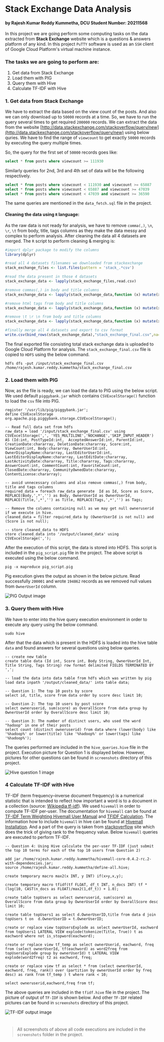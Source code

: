 # Stack Exchange Data Analysis
#### by Rajesh Kumar Reddy Kummetha, DCU Student Number: 20211568
In this project we are going perform some computing tasks on the data extracted from **Stack Exchange** website which is a questions & answers platform of any kind. In this project `PuTTY` software is used as an `SSH` client of Google Cloud Platform's virtual machine instance.
### The tasks we are going to perform are:
1. Get data from Stack Exchange
2. Load them with PIG
3. Query them with Hive
4. Calculate TF-IDF with Hive

### 1. Get data from Stack Exchange
We have to extract the data based on the view count of the posts. And also we can only download up to `50000` records at a time. So, we have to run the query several times to get required `200000` records. We can extract the data from the website [http://data.stackexchange.com/stackoverflow/query/new](http://data.stackexchange.com/stackoverflow/query/new) using below quries. We have to find the range of `viewcount` to get exactly `50000` records by executing the query multiple times.

So, the query for the first set of `50000` records goes like:
```sql
select * from posts where viewcount >= 111930
```
Similarly queries for 2nd, 3rd and 4th set of data will be the following respectively.

```sql
select * from posts where viewcount < 111930 and viewcount >= 65887
select * from posts where viewcount < 65887 and viewcount >= 47039
select * from posts where viewcount < 47039 and viewcount >= 36590
```
The same queries are mentioned in the `data_fetch.sql` file in the project. 
#### Cleaning the data using `R` language:
As the raw data is not ready for analysis, we have to remove `comma(,)`, `\n`, `\r`, `\t` from body, title, tags columns as they make the data messy and complex to perform analysis. After cleaning the data all 4 datasets are merged. The `R` script to perform cleaning & merging is:
````R
#import dplyr package to modify the columns
library(dplyr)

#read all 4 datasets filenames we downloaded from stackexchange
stack_exchange_files <- list.files(pattern = 'stack_.*csv')

#read the data present in those 4 datasets
stack_exchange_data <- lapply(stack_exchange_files,read.csv)

#remove commas(,) in body and title columns
stack_exchange_data <- lapply(stack_exchange_data,function (x) mutate(x,Body=gsub(","," ",Body),Title=gsub(","," ",Title)))

#remove html tags from body and title columns
stack_exchange_data <- lapply(stack_exchange_data,function (x) mutate(x,Body=gsub("<.*?>"," ",Body),Title=gsub("<.*?>"," ",Title)))

#remove \t \r \n from body and title columns
stack_exchange_data <- lapply(stack_exchange_data,function (x) mutate(x,Body=gsub("\\t*\\r*\\n*\\s+"," ",Body),Title=gsub("\\t*\\r*\\n*\\s+"," ",Title)))

#finally merge all 4 datasets and export to csv format
write.csv(bind_rows(stack_exchange_data),"stack_exchange_final.csv",na="",row.names=FALSE)
````
The final exported file consisting total stack exchange data is uploaded to Google Cloud Platform for analysis. The `stack_exchange_final.csv` file is copied to `HDFS` using the below command.
````
hdfs dfs -put /input/stack_exchange_final.csv /home/rajesh.kumar.reddy.kummetha/stack_exchange_final.csv
````
### 2. Load them with PIG
Now, as the file is ready, we can load the data to PIG using the below script. We used default `piggybank.jar` which contains `CSVExcelStorage()` function to load the `csv` file into PIG.
````pig
register '/usr/lib/pig/piggybank.jar';
define CSVExcelStorage org.apache.pig.piggybank.storage.CSVExcelStorage();

-- Read full data set from hdfs
raw_data = load '/input/stack_exchange_final.csv' using CSVExcelStorage(',', 'YES_MULTILINE','NOCHANGE','SKIP_INPUT_HEADER') AS (Id:int, PostTypeId:int,  AcceptedAnswerId:int, ParentId:int, CreationDate:chararray, DeletionDate:chararray, Score:int, ViewCount:int, Body:chararray, OwnerUserId:int, OwnerDisplayName:chararray, LastEditorUserId:int, LastEditorDisplayName:chararray, LastEditDate:chararray, LastActivityDate:chararray, Title:chararray, Tags:chararray, AnswerCount:int, CommentCount:int, FavoriteCount:int, ClosedDate:chararray, CommunityOwnedDate:chararray, ContentLicense:chararray);

-- avoid unnecessary columns and also remove commas(,) from body, title and tags columns
required_data = foreach raw_data generate  Id as Id, Score as Score, REPLACE(Body,',*','') as Body, OwnerUserId as OwnerUserId, REPLACE(Title,',*','') as Title, REPLACE(Tags,',*','') as Tags;

-- Remove the columns containing null as we may get null owneruserid if we execute in hive.
cleaned_data = filter required_data by (OwnerUserId is not null) and (Score is not null);

-- store cleaned_data to HDFS
store cleaned_data into '/output/cleaned_data' using CSVExcelStorage(',');
````
After the execution of this script, the data is stored into HDFS. This script is included in the `pig_script.pig` file in the project. The above script is executed using the below command.
````
pig -x mapreduce pig_script.pig
````
Pig execution gives the output as shown in the below picture. Read successfully `200001` and wrote `194862` records as we removed null values from `OwnerUserId` column.

![PIG Output image](/screenshots/pig/pig_execution_end.png)
### 3. Query them with Hive
We have to enter into the hive query execution environment in order to execute any query using the below command.
````
sudo hive
````
After that the data which is present in the HDFS is loaded into the hive table `data` and found answers for several questions using below queries.
````hive
-- create new table
create table data (Id int, Score int, Body String, OwnerUserId Int, Title String, Tags String) row format delimited FIELDS TERMINATED BY ',';

-- load the data into data table from hdfs which was written by pig
load data inpath '/output/cleaned_data/' into table data;

-- Question 1: The top 10 posts by score
select id, title, score from data order by score desc limit 10;

-- Question 2: The top 10 users by post score
select owneruserid, sum(score) as OverallScore from data group by OwnerUserId order by OverallScore desc limit 10;

-- Question 3: The number of distinct users, who used the word "hadoop" in one of their posts
select count (distinct owneruserid) from data where (lower(body) like '%hadoop%' or lower(title) like '%hadoop%' or lower(tags) like '%hadoop%');
````
The queries performed are included in the `hive_queries.hive` file in the project.
Execution picture for Question 1 is displayed below. However, pictures for other questions can be found in `screenshots` directory of this project.

![Hive question 1 image](/screenshots/hive/hive_question1.png)
### 4 Calculate TF-IDF with Hive
TF-IDF (term frequency–inverse document frequency) is a numerical statistic that is intended to reflect how important a word is to a document in a collection (source: [Wikipedia tf-idf](https://en.wikipedia.org/wiki/Tf%E2%80%93idf)). We used `hivemall` in order to compute TF-IDF per-user. The documentation for `hivemall` can be found at [TF-IDF Term Weighting Hivemall User Manual](https://hivemall.incubator.apache.org/userguide/ft_engineering/tfidf.html) and [TFIDF Calculation](https://github.com/myui/hivemall/wiki/TFIDF-calculation). The information how to include `hivemall` in hive can be found at [Hivemall Installation](https://github.com/myui/hivemall/wiki/Installation). And a part of the query is taken from [stackoverflow](https://stackoverflow.com/a/176985) site which does the trick of giving rank to the frequency value. Below `hivemall` queries are executed to perform TF-IDF.

````hive
-- Question 4: Using Hive calculate the per-user TF-IDF (just submit the top 10 terms for each of the top 10 users from Question 2)

add jar /home/rajesh.kumar.reddy.kummetha/hivemall-core-0.4.2-rc.2-with-dependencies.jar;
source /home/rajesh.kumar.reddy.kummetha/define-all.hive;

create temporary macro max2(x INT, y INT) if(x>y,x,y);

create temporary macro tfidf(tf FLOAT, df_t INT, n_docs INT) tf * (log(10, CAST(n_docs as FLOAT)/max2(1,df_t)) + 1.0);

create table topUsers as select owneruserid, sum(score) as OverallScore from data group by OwnerUserId order by OverallScore desc limit 10;

create table topUsers1 as select d.OwnerUserID,title from data d join topUsers t on  d.OwnerUserID = t.OwnerUserID;

create or replace view topUsersExplode as select ownerUserId, eachword from topUsers1 LATERAL VIEW explode(tokenize(Title, True)) t as eachword where not is_stopword(eachword);

create or replace view tf_temp as select ownerUserid, eachword, freq from (select ownerUserId, tf(eachword) as word2freq from topUsersExplode group by ownerUserId) t LATERAL VIEW explode(word2freq) t2 as eachword, freq;

create or replace view tf as select * from (select ownerUserId, eachword, freq, rank() over (partition by ownerUserId order by freq desc) as rank from tf_temp ) t where rank < 10;

select owneruserid,eachword,freq from tf;
````
The above queries are included in the `tfidf.hive` file in the project.
The picture of output of `TF-IDF` is shown below. And other `TF-IDF` related pictures can be found in `screenshots` directory of this project.

![TF-IDF output image](/screenshots/tfidf/tfidf_output_2.png)
#

> All screenshots of above all code executions are included in the `screenshots` folder in the project.